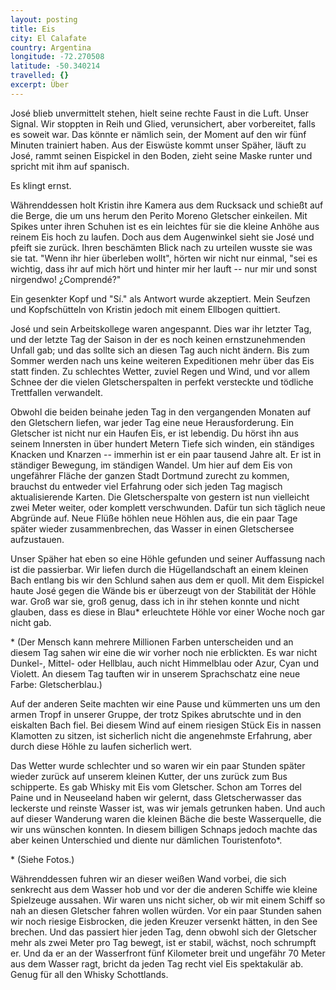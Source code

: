 ```yaml
---
layout: posting
title: Eis
city: El Calafate
country: Argentina
longitude: -72.270508
latitude: -50.340214
travelled: {}
excerpt: Über 
---
```


José blieb unvermittelt stehen, hielt seine rechte Faust in die Luft. Unser Signal. Wir stoppten in Reih und Glied, verunsichert, aber vorbereitet, falls es soweit war. Das könnte er nämlich sein, der Moment auf den wir fünf Minuten trainiert haben. Aus der Eiswüste kommt unser Späher, läuft zu José, rammt seinen Eispickel in den Boden, zieht seine Maske runter und spricht mit ihm auf spanisch. 

Es klingt ernst.

Währenddessen holt Kristin ihre Kamera aus dem Rucksack und schießt auf die Berge, die um uns herum den Perito Moreno Gletscher einkeilen. Mit Spikes unter ihren Schuhen ist es ein leichtes für sie die kleine Anhöhe aus reinem Eis hoch zu laufen. Doch aus dem Augenwinkel sieht sie José und pfeift sie zurück. Ihren beschämten Blick nach zu urteilen wusste sie was sie tat. "Wenn ihr hier überleben wollt", hörten wir nicht nur einmal, "sei es wichtig, dass ihr auf mich hört und hinter mir her lauft -- nur mir und sonst nirgendwo! ¿Comprendé?"

Ein gesenkter Kopf und "Sí." als Antwort wurde akzeptiert. Mein Seufzen und Kopfschütteln von Kristin jedoch mit einem Ellbogen quittiert.

José und sein Arbeitskollege waren angespannt. Dies war ihr letzter Tag, und der letzte Tag der Saison in der es noch keinen ernstzunehmenden Unfall gab; und das sollte sich an diesen Tag auch nicht ändern. Bis zum Sommer werden nach uns keine weiteren Expeditionen mehr über das Eis statt finden. Zu schlechtes Wetter, zuviel Regen und Wind, und vor allem Schnee der die vielen Gletscherspalten in perfekt versteckte und tödliche Trettfallen verwandelt.

Obwohl die beiden beinahe jeden Tag in den vergangenden Monaten auf den Gletschern liefen, war jeder Tag eine neue Herausforderung. Ein Gletscher ist nicht nur ein Haufen Eis, er ist lebendig. Du hörst ihn aus seinem Innersten in über hundert Metern Tiefe sich winden, ein ständiges Knacken und Knarzen -- immerhin ist er ein paar tausend Jahre alt. Er ist in ständiger Bewegung, im ständigen Wandel. Um hier auf dem Eis von ungefährer Fläche der ganzen Stadt Dortmund zurecht zu kommen, brauchst du entweder viel Erfahrung oder sich jeden Tag magisch aktualisierende Karten. Die Gletscherspalte von gestern ist nun vielleicht zwei Meter weiter, oder komplett verschwunden. Dafür tun sich täglich neue Abgründe auf. Neue Flüße höhlen neue Höhlen aus, die ein paar Tage später wieder zusammenbrechen, das Wasser in einen Gletschersee aufzustauen. 

Unser Späher hat eben so eine Höhle gefunden und seiner Auffassung nach ist die passierbar. Wir liefen durch die Hügellandschaft an einem kleinen Bach entlang bis wir den Schlund sahen aus dem er quoll. Mit dem Eispickel haute José gegen die Wände bis er überzeugt von der Stabilität der Höhle war. Groß war sie, groß genug, dass ich in ihr stehen konnte und nicht glauben, dass es diese in Blau\* erleuchtete Höhle vor einer Woche noch gar nicht gab. 

\* (Der Mensch kann mehrere Millionen Farben unterscheiden und an diesem Tag sahen wir eine die wir vorher noch nie erblickten. Es war nicht Dunkel-, Mittel- oder Hellblau, auch nicht Himmelblau oder Azur, Cyan und Violett. An diesem Tag tauften wir in unserem Sprachschatz eine neue Farbe: Gletscherblau.)

Auf der anderen Seite machten wir eine Pause und kümmerten uns um den armen Tropf in unserer Gruppe, der trotz Spikes abrutschte und in den eiskalten Bach fiel. Bei diesem Wind auf einem riesigen Stück Eis in nassen Klamotten zu sitzen, ist sicherlich nicht die angenehmste Erfahrung, aber durch diese Höhle zu laufen sicherlich wert.

Das Wetter wurde schlechter und so waren wir ein paar Stunden später wieder zurück auf unserem kleinen Kutter, der uns zurück zum Bus schipperte. Es gab Whisky mit Eis vom Gletscher. Schon am Torres del Paine und in Neuseeland haben wir gelernt, dass Gletscherwasser das leckerste und reinste Wasser ist, was wir jemals getrunken haben. Und auch auf dieser Wanderung waren die kleinen Bäche die beste Wasserquelle, die wir uns wünschen konnten. In diesem billigen Schnaps jedoch machte das aber keinen Unterschied und diente nur dämlichen Touristenfoto\*.

\* (Siehe Fotos.)

Währenddessen fuhren wir an dieser weißen Wand vorbei, die sich senkrecht aus dem Wasser hob und vor der die anderen Schiffe wie kleine Spielzeuge aussahen. Wir waren uns nicht sicher, ob wir mit einem Schiff so nah an diesen Gletscher fahren wollen würden. Vor ein paar Stunden sahen wir noch riesige Eisbrocken, die jeden Kreuzer versenkt hätten, in den See brechen. Und das passiert hier jeden Tag, denn obwohl sich der Gletscher mehr als zwei Meter pro Tag bewegt, ist er stabil, wächst, noch schrumpft er. Und da er an der Wasserfront fünf Kilometer breit und ungefähr 70 Meter aus dem Wasser ragt, bricht da jeden Tag recht viel Eis spektakulär ab. Genug für all den Whisky Schottlands.